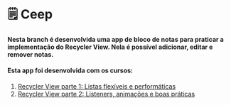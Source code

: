 # 🗒️ Ceep
#### Nesta branch é desenvolvida uma app de bloco de notas para praticar a implementação do Recycler View. Nela é possível adicionar, editar e remover notas.
#### Esta app foi desenvolvida com os cursos:
1. [Recycler View parte 1: Listas flexíveis e performáticas](https://cursos.alura.com.br/course/recyclerview-listas-flexiveis-e-performaticas)
2. [Recycler View parte 2: Listeners, animações e boas práticas](https://cursos.alura.com.br/course/recyclerview-listeners-animacoes)

